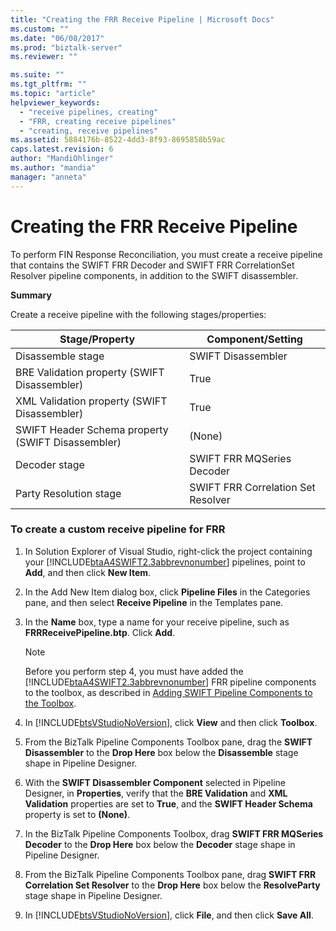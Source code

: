 ```yaml
---
title: "Creating the FRR Receive Pipeline | Microsoft Docs"
ms.custom: ""
ms.date: "06/08/2017"
ms.prod: "biztalk-server"
ms.reviewer: ""

ms.suite: ""
ms.tgt_pltfrm: ""
ms.topic: "article"
helpviewer_keywords: 
  - "receive pipelines, creating"
  - "FRR, creating receive pipelines"
  - "creating, receive pipelines"
ms.assetid: 5884176b-8522-4dd3-8f93-8695858b59ac
caps.latest.revision: 6
author: "MandiOhlinger"
ms.author: "mandia"
manager: "anneta"
---
```

# Creating the FRR Receive Pipeline
To perform FIN Response Reconciliation, you must create a receive pipeline that contains the SWIFT FRR Decoder and SWIFT FRR CorrelationSet Resolver pipeline components, in addition to the SWIFT disassembler.  
  
 **Summary**  
  
 Create a receive pipeline with the following stages/properties:  
  
|Stage/Property|Component/Setting|  
|---------------------|------------------------|  
|Disassemble stage|SWIFT Disassembler|  
|BRE Validation property (SWIFT Disassembler)|True|  
|XML Validation property (SWIFT Disassembler)|True|  
|SWIFT Header Schema property (SWIFT Disassembler)|(None)|  
|Decoder stage|SWIFT FRR MQSeries Decoder|  
|Party Resolution stage|SWIFT FRR Correlation Set Resolver|  
  
### To create a custom receive pipeline for FRR  
  
1.  In Solution Explorer of Visual Studio, right-click the project containing your [!INCLUDE[btaA4SWIFT2.3abbrevnonumber](../../includes/btaa4swift2-3abbrevnonumber-md.md)] pipelines, point to **Add**, and then click **New Item**.  
  
2.  In the Add New Item dialog box, click **Pipeline Files** in the Categories pane, and then select **Receive Pipeline** in the Templates pane.  
  
3.  In the **Name** box, type a name for your receive pipeline, such as **FRRReceivePipeline.btp**. Click **Add**.  
  
    > [!NOTE]
    >  Before you perform step 4, you must have added the [!INCLUDE[btaA4SWIFT2.3abbrevnonumber](../../includes/btaa4swift2-3abbrevnonumber-md.md)] FRR pipeline components to the toolbox, as described in [Adding SWIFT Pipeline Components to the Toolbox](../../adapters-and-accelerators/accelerator-swift/adding-swift-pipeline-components-to-the-toolbox.md).  
  
4.  In [!INCLUDE[btsVStudioNoVersion](../../includes/btsvstudionoversion-md.md)], click **View** and then click **Toolbox**.  
  
5.  From the BizTalk Pipeline Components Toolbox pane, drag the **SWIFT Disassembler** to the **Drop Here** box below the **Disassemble** stage shape in Pipeline Designer.  
  
6.  With the **SWIFT Disassembler Component** selected in Pipeline Designer, in **Properties**, verify that the **BRE Validation** and **XML Validation** properties are set to **True**, and the **SWIFT Header Schema** property is set to **(None)**.  
  
7.  In the BizTalk Pipeline Components Toolbox, drag **SWIFT FRR MQSeries Decoder** to the **Drop Here** box below the **Decoder** stage shape in Pipeline Designer.  
  
8.  From the BizTalk Pipeline Components Toolbox pane, drag **SWIFT FRR Correlation Set Resolver** to the **Drop Here** box below the **ResolveParty** stage shape in Pipeline Designer.  
  
9. In [!INCLUDE[btsVStudioNoVersion](../../includes/btsvstudionoversion-md.md)], click **File**, and then click **Save All**.